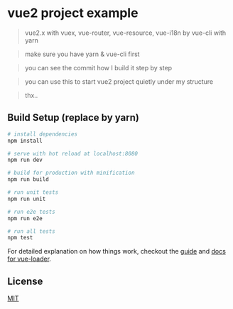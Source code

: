 # vue2 project example

> vue2.x with vuex, vue-router, vue-resource, vue-i18n by vue-cli with yarn

> make sure you have yarn & vue-cli first

> you can see the commit how I build it step by step

> you can use this to start vue2 project quietly under my structure

> thx..

## Build Setup (replace by yarn)

``` bash
# install dependencies
npm install

# serve with hot reload at localhost:8080
npm run dev

# build for production with minification
npm run build

# run unit tests
npm run unit

# run e2e tests
npm run e2e

# run all tests
npm test
```

For detailed explanation on how things work, checkout the [guide](http://vuejs-templates.github.io/webpack/) and [docs for vue-loader](http://vuejs.github.io/vue-loader).

## License

[MIT](http://opensource.org/licenses/MIT)
